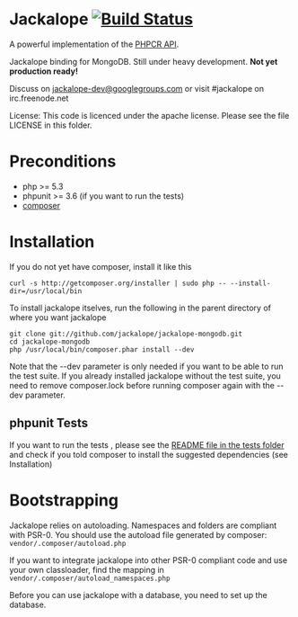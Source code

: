 # Jackalope [![Build Status](https://secure.travis-ci.org/jackalope/jackalope-mongodb.png?branch=master)](http://travis-ci.org/jackalope/jackalope-mongodb)

A powerful implementation of the [PHPCR API](http://phpcr.github.com).

Jackalope binding for MongoDB. Still under heavy development. **Not yet production ready!**

Discuss on jackalope-dev@googlegroups.com
or visit #jackalope on irc.freenode.net

License: This code is licenced under the apache license.
Please see the file LICENSE in this folder.


# Preconditions

* php >= 5.3
* phpunit >= 3.6 (if you want to run the tests)
* [composer](http://getcomposer.org/)


# Installation

If you do not yet have composer, install it like this

    curl -s http://getcomposer.org/installer | sudo php -- --install-dir=/usr/local/bin

To install jackalope itselves, run the following in the parent directory of where you want jackalope

    git clone git://github.com/jackalope/jackalope-mongodb.git
    cd jackalope-mongodb
    php /usr/local/bin/composer.phar install --dev

Note that the --dev parameter is only needed if you want to be
able to run the test suite. If you already installed jackalope without the test
suite, you need to remove composer.lock before running composer again with the
--dev parameter.


## phpunit Tests

If you want to run the tests , please see the [README file in the tests folder](https://github.com/jackalope/jackalope-mongodb/blob/master/tests/README.md)
and check if you told composer to install the suggested dependencies (see Installation)


# Bootstrapping

Jackalope relies on autoloading. Namespaces and folders are compliant with
PSR-0. You should use the autoload file generated by composer:
``vendor/.composer/autoload.php``

If you want to integrate jackalope into other PSR-0 compliant code and use your
own classloader, find the mapping in ``vendor/.composer/autoload_namespaces.php``

Before you can use jackalope with a database, you need to set up the database.
